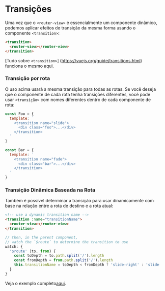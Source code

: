 # Transições

Uma vez que o `<router-view>` é essencialmente um componente dinâmico, podemos aplicar efeitos de transição da mesma forma usando o componente `<transition>`:

``` html
<transition>
  <router-view></router-view>
</transition>
```

[Tudo sobre `<transition>`] (https://vuejs.org/guide/transitions.html) funciona o mesmo aqui.

### Transição por rota

O uso acima usará a mesma transição para todas as rotas. Se você deseja que o componente de cada rota tenha transições diferentes, você pode usar `<transição>` com nomes diferentes dentro de cada componente de rota:

``` js
const Foo = {
  template: `
    <transition name="slide">
      <div class="foo">...</div>
    </transition>
  `
}

const Bar = {
  template: `
    <transition name="fade">
      <div class="bar">...</div>
    </transition>
  `
}
```

### Transição Dinâmica Baseada na Rota

Também é possível determinar a transição para usar dinamicamente com base na relação entre a rota de destino e a rota atual:

``` html
<!-- use a dynamic transition name -->
<transition :name="transitionName">
  <router-view></router-view>
</transition>
```

``` js
// then, in the parent component,
// watch the `$route` to determine the transition to use
watch: {
  '$route' (to, from) {
    const toDepth = to.path.split('/').length
    const fromDepth = from.path.split('/').length
    this.transitionName = toDepth < fromDepth ? 'slide-right' : 'slide-left'
  }
}
```

Veja o exemplo completo[aqui](https://github.com/vuejs/vue-router/blob/dev/examples/transitions/app.js).